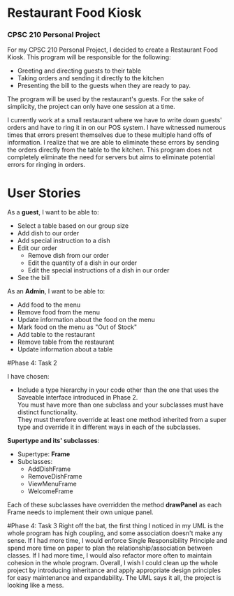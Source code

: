 # Restaurant Food Kiosk

### CPSC 210 Personal Project

For my CPSC 210 Personal Project, I decided to create a Restaurant Food Kiosk. This program will be responsible for
the following:
- Greeting and directing guests to their table
- Taking orders and sending it directly to the kitchen
- Presenting the bill to the guests when they are ready to pay.

The program will be used by the restaurant's guests. For the sake of simplicity, 
the project can only have one session at a time. 


I currently work at a small restaurant where we have to write down guests' orders and have to
ring it in on our POS system. I have witnessed numerous times that errors present themselves due to these multiple hand 
offs of information. I realize that we are able to eliminate these errors by sending the orders directly from the table 
to the kitchen. This program does not completely eliminate the need for servers but aims to eliminate potential errors
for ringing in orders.


# User Stories

As a **guest**, I want to be able to:

- Select a table based on our group size
- Add dish to our order
- Add special instruction to a dish
- Edit our order
    - Remove dish from our order
    - Edit the quantity of a dish in our order
    - Edit the special instructions of a dish in our order
- See the bill

As an **Admin**, I want to be able to:

- Add food to the menu
- Remove food from the menu
- Update information about the food on the menu
- Mark food on the menu as "Out of Stock"
- Add table to the restaurant
- Remove table from the restaurant
- Update information about a table

#Phase 4: Task 2

I have chosen:
- Include a type hierarchy in your code other than the one that uses the Saveable interface introduced in Phase 2.  
  You must have more than one subclass and your subclasses must have distinct functionality.  
  They must therefore override at least one method inherited from a super type and override it in different ways in 
  each of the subclasses.

**Supertype and its' subclasses**:
- Supertype: **Frame**
- Subclasses:
    - AddDishFrame
    - RemoveDishFrame
    - ViewMenuFrame
    - WelcomeFrame
    
Each of these subclasses have overridden the method **drawPanel** as each Frame needs to implement their own unique
panel.

#Phase 4: Task 3
Right off the bat, the first thing I noticed in my UML is the whole program has high coupling, and some association 
doesn't make any sense. If I had more time, I would enforce Single Responsibility Principle and spend more time on
paper to plan the relationship/association between classes. If I had more time, I would also refactor more often 
to maintain cohesion in the whole program. Overall, I wish I could clean up the whole project by introducing inheritance
and apply appropriate design principles for easy maintenance and expandability. The UML says it all, the project 
is looking like a mess.